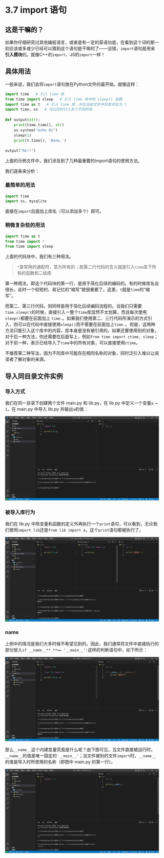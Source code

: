 # 3.7 import 语句

## 这是干嘛的？

如果你仔细研究过其他编程语言，或者是有一定的英语功底，在看到这个词的那一刻应该或多或少已经可以猜到这个语句是干嘛的了——没错，`import`语句是用来**引入模块**的。就像C++的`import`、JS的`import`一样！

## 具体用法

一般来说，我们会将`import`语句放在Python文件的最开始，就像这样：

```python
import time   # 引入 time 库
from time import sleep   # 引入 time 库中的 sleep() 函数
import time as t   # 引入 time 库，并在当前文件中将其命名为 t
import time, os   # 可以同时引入多个不同的库

def output(str):
    print(time.time(), str)
    os.system("echo Hi")
    sleep(1)
    print(t.time(), 'Done.')
    
output("Hi!!")
```

上面的示例文件中，我们涉及到了几种最重要的import语句的使用方法。

我们逐条来分析：

### 最简单的用法

```python
import time
import os, mysqlite
```

直接在`import`后面加上库名（可以添加多个）即可。

### 稍微复杂些的用法

```python
import time as t
from time import *
from time import sleep
```

上面的代码块中，我们有三种用法。

> `*`是常用的通配符，意为所有的；故第二行代码的含义就是引入`time`库下所有的函数和二级库

第一种用法，即这个代码块的第一行，是用于简化后续的编码的。有的时候库名会很长，此时一个较短的、易记忆的“缩写”就很重要了。这里，`t`就是`time`的“缩写”。

而第二、第三行代码，则同样是用于简化后续编码流程的。当我们只需要`time.sleep()`的时候，直接引入一整个`time`库显然不太划算，而且每次使用`sleep()`都要在前面加上 `time.`。如果我们使用第二、三行代码所演示的方式引入，则可以在代码中直接使用`sleep()`而不需要在前面加上`time.`。但是，这两种方法只能引入这个库中的内容，库本身是没有被引用的。如果还要使用别的对象，对于后一种方法，你还需要在后面写上，例如`from time import ctime, sleep`；对于前一种，表示已经导入了`time`中的所有对象，可以直接使用`ctime`。

不推荐第二种写法，因为不同库中可能存在相同名称的对象，同时泛引入难以让阅读者了解对象的来源。

## 导入同目录文件实例

### 导入方式

我们在同一目录下创建两个文件 main.py 和 lib.py，在 lib.py 中定义一个变量`a = 1`，在 main.py 中导入 lib.py 并输出`a`的值：

![alt text](images/image-5.png)

### 被导入库行为

我们在 lib.py 中除变量和函数的定义外再执行一个`print`语句，可以看到，无论我们使用`import lib`还是`from lib import a`，这个`print`语句都被执行了。

![alt text](images/image-6.png)

### __name__

上例中的情况是我们大多时候不希望见到的。因此，我们通常将文件中直接执行的部分放入`if __name__** **== '__main__':`这样的判断语句中，如下所示：

![alt text](images/image-7.png)

那么`__name__`这个内建变量究竟是什么呢？由下图可见，当文件直接被运行时，`__name__`的值是唯一固定的`'__main__'`；当文件被别的文件`import`时，`__name__`的值是导入时所使用的名称（即图中 main.py 的第一行）。

![alt text](images/image-8.png)
